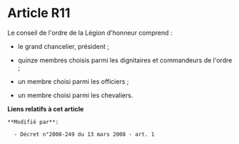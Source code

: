 # Article R11

Le conseil de l'ordre de la Légion d'honneur comprend :

- le grand chancelier, président ;

- quinze membres choisis parmi les dignitaires et commandeurs de l'ordre ;

- un membre choisi parmi les officiers ;

- un membre choisi parmi les chevaliers.

**Liens relatifs à cet article**

	**Modifié par**:

	  - Décret n°2008-249 du 13 mars 2008 - art. 1
